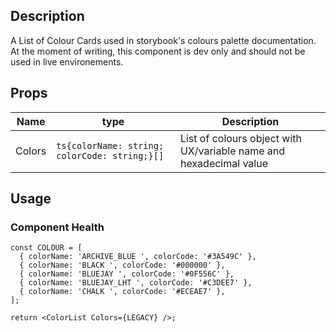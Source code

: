 ## Description

A List of Colour Cards used in storybook's colours palette documentation. At the moment of writing, this component is dev only and should not be used in live environements.

## Props

| Name   | type                                          | Description                                                        |
| ------ | --------------------------------------------- | ------------------------------------------------------------------ |
| Colors | `ts{colorName: string; colorCode: string;}[]` | List of colours object with UX/variable name and hexadecimal value |

## Usage

### Component Health

```tsx
const COLOUR = [
  { colorName: 'ARCHIVE_BLUE ', colorCode: '#3A549C' },
  { colorName: 'BLACK ', colorCode: '#000000' },
  { colorName: 'BLUEJAY ', colorCode: '#0F556C' },
  { colorName: 'BLUEJAY_LHT ', colorCode: '#C3DEE7' },
  { colorName: 'CHALK ', colorCode: '#ECEAE7' },
];

return <ColorList Colors={LEGACY} />;
```
